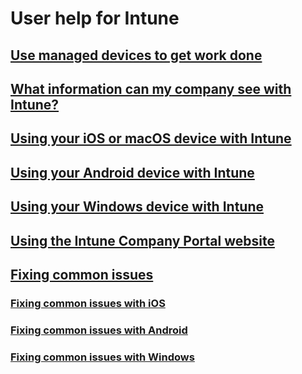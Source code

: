 # User help for Intune
## [Use managed devices to get work done](company-portal-frequently-asked-questions.md)
## [What information can my company see with Intune?](what-info-can-your-company-see-when-you-enroll-your-device-in-intune.md)
## [Using your iOS or macOS device with Intune](using-your-iOS-or-macOS-device-with-intune.md)
## [Using your Android device with Intune](using-your-android-device-with-intune.md)
## [Using your Windows device with Intune](using-your-windows-device-with-intune.md)
## [Using the Intune Company Portal website](using-the-intune-company-portal-website.md)
## [Fixing common issues](troubleshoot-your-device.md)
### [Fixing common issues with iOS](troubleshoot-your-device-iOS.md)
### [Fixing common issues with Android](troubleshoot-your-device-android.md)
### [Fixing common issues with Windows](troubleshoot-your-device-windows.md)
